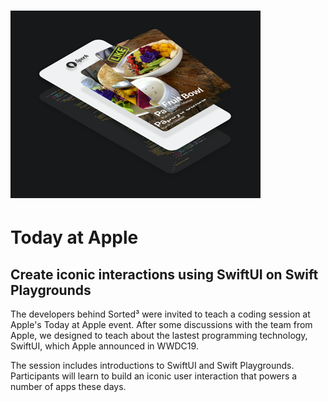 # [<img src="https://raw.githubusercontent.com/StaySortedHQ/TodayAtApple-SwiftPlaygrounds/master/SporkIcon.png">](https://github.com/StaySortedHQ/TodayAtApple-SwiftPlaygrounds)

# Today at Apple

## Create iconic interactions using SwiftUI on Swift Playgrounds

The developers behind Sorted³ were invited to teach a coding session at Apple's Today at Apple event. After some discussions with the team from Apple, we designed to teach about the lastest programming technology, SwiftUI, which Apple announced in WWDC19.

The session includes introductions to SwiftUI and Swift Playgrounds. Participants will learn to build an iconic user interaction that powers a number of apps these days.
